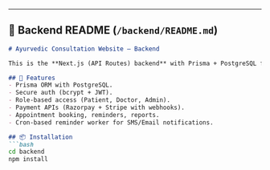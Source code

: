 
---

## 📄 Backend README (`/backend/README.md`)
```markdown
# Ayurvedic Consultation Website – Backend

This is the **Next.js (API Routes) backend** with Prisma + PostgreSQL for the Ayurvedic consultation website.

## 🚀 Features
- Prisma ORM with PostgreSQL.
- Secure auth (bcrypt + JWT).
- Role-based access (Patient, Doctor, Admin).
- Payment APIs (Razorpay + Stripe with webhooks).
- Appointment booking, reminders, reports.
- Cron-based reminder worker for SMS/Email notifications.

## 📦 Installation
```bash
cd backend
npm install
